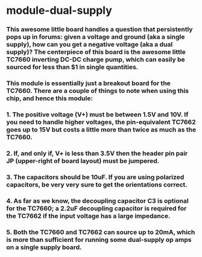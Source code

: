 # module-dual-supply

### This awesome little board handles a question that persistently pops up in forums: given a voltage and ground (aka a single supply), how can you get a negative voltage (aka a dual supply)? The centerpiece of this board is the awesome little TC7660 inverting DC-DC charge pump, which can easily be sourced for less than $1 in single quantities.

### This module is essentially just a breakout board for the TC7660. There are a couple of things to note when using this chip, and hence this module:

### 1. The positive voltage (V+) must be between 1.5V and 10V. If you need to handle higher voltages, the pin-equivalent TC7662 goes up to 15V but costs a little more than twice as much as the TC7660.

### 2. If, and only if, V+ is less than 3.5V then the header pin pair JP (upper-right of board layout) must be jumpered.

### 3. The capacitors should be 10uF. If you are using polarized capacitors, be very very sure to get the orientations correct.

### 4. As far as we know, the decoupling capacitor C3 is optional for the TC7660; a 2.2uF decoupling capacitor is required for the TC7662 if the input voltage has a large impedance.

### 5. Both the TC7660 and TC7662 can source up to 20mA, which is more than sufficient for running some dual-supply op amps on a single supply board.
